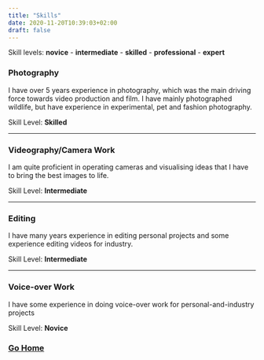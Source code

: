 ```yaml
---
title: "Skills"
date: 2020-11-20T10:39:03+02:00
draft: false
---
```

Skill levels: **novice** - **intermediate** - **skilled** - **professional** - **expert**

### Photography
I have over 5 years experience in photography, which was the main driving force towards video production and film. I have mainly photographed wildlife, but have experience in experimental, pet and fashion photography.

Skill Level: **Skilled**
_____________________________________

### Videography/Camera Work
I am quite proficient in operating cameras and visualising ideas that I have to bring the best images to life. 

Skill Level: **Intermediate**
____________________________________

### Editing
I have many years experience in editing personal projects and some experience editing videos for industry.

Skill Level: **Intermediate**
____________________________________

### Voice-over Work
I have some experience in doing voice-over work for personal-and-industry projects

Skill Level: **Novice**

### [Go Home](/)